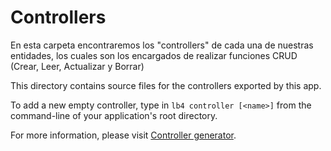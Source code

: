 # Controllers
En esta carpeta encontraremos los "controllers" de cada una de nuestras entidades, los cuales son los encargados de realizar funciones CRUD (Crear, Leer, Actualizar y Borrar)

This directory contains source files for the controllers exported by this app.

To add a new empty controller, type in `lb4 controller [<name>]` from the
command-line of your application's root directory.

For more information, please visit
[Controller generator](http://loopback.io/doc/en/lb4/Controller-generator.html).
